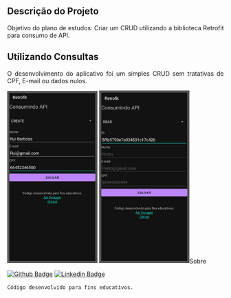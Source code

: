 ## Descrição do Projeto
<p align="justify"> Objetivo do plano de estudos: Criar um CRUD utilizando a biblioteca Retrofit para consumo de API.
</p>

## Utilizando Consultas

<p align="justify">
O desenvolvimento do aplicativo foi um simples CRUD sem tratativas de CPF, E-mail ou dados nulos.
</p>

<p align="left">
  <img src="https://github.com/barbosahub/ImageRepository/blob/master/PJ-AndroidPersistence_Basic.01/create.jpeg" width="200" alt="Create com retrofit" style=" border: 5px solid #555;">
  <img src="https://github.com/barbosahub/ImageRepository/blob/master/PJ-AndroidPersistence_Basic.01/read.jpeg" width="200" alt="Read com retrofit" style=" border: 5px solid #555;>
  <img src="https://github.com/barbosahub/ImageRepository/blob/master/PJ-AndroidPersistence_Basic.01/update.jpeg" width="200" alt="Update com retrofit" style=" border: 5px solid #555;>
  <img src="https://github.com/barbosahub/ImageRepository/blob/master/PJ-AndroidPersistence_Basic.01/delete.jpeg" width="200" alt="Delete com retrofit" style=" border: 5px solid #555;>
</p>

## Sobre
[![Github Badge](https://img.shields.io/badge/-Github-000?style=flat-square&logo=Github&logoColor=white&link=https://github.com/barbosahub)](https://github.com/barbosahub)
[![Linkedin Badge](https://img.shields.io/badge/-LinkedIn-blue?style=flat-square&logo=Linkedin&logoColor=white&link=https://www.linkedin.com/in/brui/)](https://www.linkedin.com/in/brui/)

```sh
Código desenvolvido para fins educativos.
```










